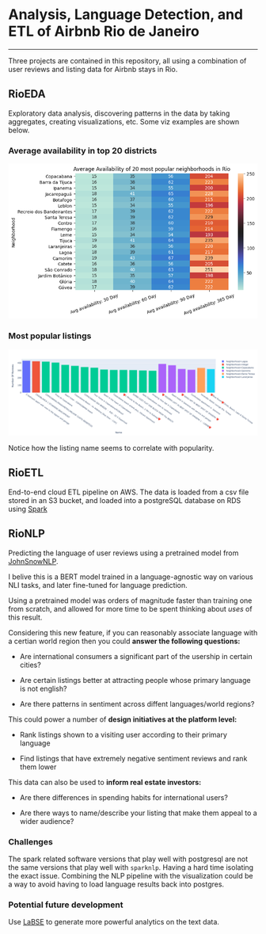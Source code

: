 # Analysis, Language Detection, and ETL of Airbnb Rio de Janeiro

________________________________________________________________________________

Three projects are contained in this repository, all using a combination of user
reviews and listing data for Airbnb stays in Rio.

## RioEDA

Exploratory data analysis, discovering patterns in the data by taking aggregates,
creating visualizations, etc. Some viz examples are shown below.

### Average availability in top 20 districts

![availability](images/availability.png)

### Most popular listings

![bar](images/bar.png)

Notice how the listing name seems to correlate with popularity.

## RioETL

End-to-end cloud ETL pipeline on AWS. The data is loaded from a csv file stored
in an S3 bucket, and loaded into a postgreSQL database on RDS using
[Spark](https://spark.apache.org/)

## RioNLP 

Predicting the language of user reviews using a pretrained model from
[JohnSnowNLP](https://github.com/JohnSnowLabs/spark-nlp).

I belive this is a BERT model trained in a language-agnostic way
on various NLI tasks, and later fine-tuned for language prediction.

Using a pretrained model was orders of magnitude faster than training one
from scratch, and allowed for more time to be spent thinking about *uses*
of this result.

Considering this new feature, if you can reasonably associate language
with a certian world region then you could **answer the following questions:**

- Are international consumers a significant part of the usership in
certain cities?

- Are certain listings better at attracting people whose primary
language is not english?

- Are there patterns in sentiment across diffent languages/world regions?

This could power a number of **design initiatives at the platform level:**

- Rank listings shown to a visiting user according to their primary language

- Find listings that have extremely negative sentiment reviews
and rank them lower

This data can also be used to **inform real estate investors:**

- Are there differences in spending habits for international users?

- Are there ways to name/describe your listing that make them appeal
to a wider audience?

### Challenges

The spark related software versions that play well
with postgresql are not the same versions that
play well with `sparknlp`. Having a hard time isolating
the exact issue. Combining the NLP pipeline with the
visualization could be a way to avoid having to load language results
back into postgres.

### Potential future development

Use [LaBSE](https://ai.googleblog.com/2020/08/language-agnostic-bert-sentence.html) to generate more
powerful analytics on the text data.
